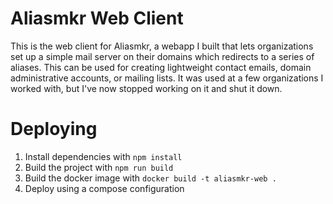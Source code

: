 # Aliasmkr Web Client

This is the web client for Aliasmkr, a webapp I built that lets organizations set up a simple mail server on their domains which redirects to a series of aliases. This can be used for creating lightweight contact emails, domain administrative accounts, or mailing lists. It was used at a few organizations I worked with, but I've now stopped working on it and shut it down.

# Deploying

1. Install dependencies with `npm install`
2. Build the project with `npm run build`
3. Build the docker image with `docker build -t aliasmkr-web .`
4. Deploy using a compose configuration 
